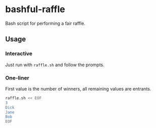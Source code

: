 # bashful-raffle
Bash script for performing a fair raffle. 

## Usage

### Interactive

Just run with `raffle.sh` and follow the prompts.

### One-liner

First value is the number of winners, all remaining values are entrants.

```bash
raffle.sh << EOF
3
Dick
Jane
Bob
EOF
```
